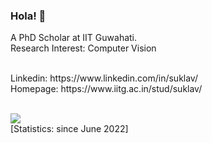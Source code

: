 ### Hola! 👋

A PhD Scholar at IIT Guwahati. <br>
Research Interest: Computer Vision


<br>
Linkedin: https://www.linkedin.com/in/suklav/ <br>
Homepage: https://www.iitg.ac.in/stud/suklav/ <br>

<br>

![](https://komarev.com/ghpvc/?username=suklav) 
<br>[Statistics: since June 2022]

<!--
**suklav/suklav** is a ✨ _special_ ✨ repository because its `README.md` (this file) appears on your GitHub profile.

Here are some ideas to get you started:

- 🔭 I’m currently working on ...
- 🌱 I’m currently learning ...
- 👯 I’m looking to collaborate on ...
- 🤔 I’m looking for help with ...
- 💬 Ask me about ...
- 📫 How to reach me: ...
- 😄 Pronouns: ...
- ⚡ Fun fact: ...
-->
